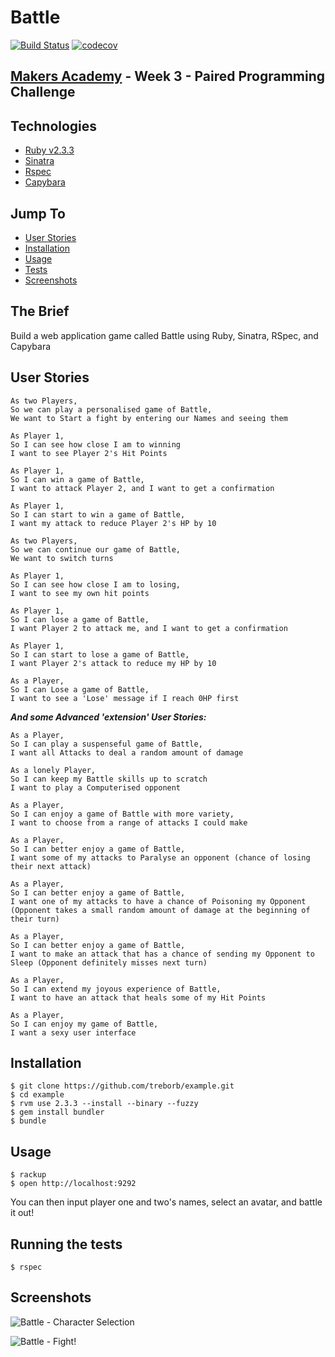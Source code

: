 # Battle

[![Build Status](https://travis-ci.org/treborb/battle.svg?branch=master)](https://travis-ci.org/treborb/battle)
[![codecov](https://codecov.io/gh/treborb/battle/branch/master/graph/badge.svg)](https://codecov.io/gh/treborb/battle)

## [Makers Academy](http://www.makersacademy.com) - Week 3 - Paired Programming Challenge

## Technologies
* [Ruby v2.3.3](https://www.ruby-lang.org/en/)
* [Sinatra](http://www.sinatrarb.com/)
* [Rspec](http://rspec.info/)
* [Capybara](https://github.com/teamcapybara/capybara)

## Jump To
* [User Stories](#user-stories)
* [Installation](#install)
* [Usage](#usage)
* [Tests](#tests)
* [Screenshots](#screenshots)

## The Brief

Build a web application game called Battle using Ruby, Sinatra, RSpec, and Capybara

## <a name="user-stories">User Stories</a>

```
As two Players,
So we can play a personalised game of Battle,
We want to Start a fight by entering our Names and seeing them

As Player 1,
So I can see how close I am to winning
I want to see Player 2's Hit Points

As Player 1,
So I can win a game of Battle,
I want to attack Player 2, and I want to get a confirmation

As Player 1,
So I can start to win a game of Battle,
I want my attack to reduce Player 2's HP by 10

As two Players,
So we can continue our game of Battle,
We want to switch turns

As Player 1,
So I can see how close I am to losing,
I want to see my own hit points

As Player 1,
So I can lose a game of Battle,
I want Player 2 to attack me, and I want to get a confirmation

As Player 1,
So I can start to lose a game of Battle,
I want Player 2's attack to reduce my HP by 10

As a Player,
So I can Lose a game of Battle,
I want to see a 'Lose' message if I reach 0HP first
```

***And some Advanced 'extension' User Stories:***
```
As a Player,
So I can play a suspenseful game of Battle,
I want all Attacks to deal a random amount of damage

As a lonely Player,
So I can keep my Battle skills up to scratch
I want to play a Computerised opponent

As a Player,
So I can enjoy a game of Battle with more variety,
I want to choose from a range of attacks I could make

As a Player,
So I can better enjoy a game of Battle,
I want some of my attacks to Paralyse an opponent (chance of losing their next attack)

As a Player,
So I can better enjoy a game of Battle,
I want one of my attacks to have a chance of Poisoning my Opponent (Opponent takes a small random amount of damage at the beginning of their turn)

As a Player,
So I can better enjoy a game of Battle,
I want to make an attack that has a chance of sending my Opponent to Sleep (Opponent definitely misses next turn)

As a Player,
So I can extend my joyous experience of Battle,
I want to have an attack that heals some of my Hit Points

As a Player,
So I can enjoy my game of Battle,
I want a sexy user interface
```

## <a name="install">Installation</a>
```
$ git clone https://github.com/treborb/example.git
$ cd example
$ rvm use 2.3.3 --install --binary --fuzzy
$ gem install bundler
$ bundle
```

## <a name="usage">Usage</a>

```
$ rackup
$ open http://localhost:9292
```

You can then input player one and two's names, select an avatar, and battle it out!

## <a name="tests">Running the tests</a>
```
$ rspec
```

## <a name="screenshots">Screenshots</a>

![Battle - Character Selection](https://d541d4157b28d9cb38c5-cf41a704c6c093350fcb8a1fb943b3e5.ssl.cf5.rackcdn.com/github-readme-images/battle/home.png)

![Battle - Fight!](https://d541d4157b28d9cb38c5-cf41a704c6c093350fcb8a1fb943b3e5.ssl.cf5.rackcdn.com/github-readme-images/battle/fight.png)
